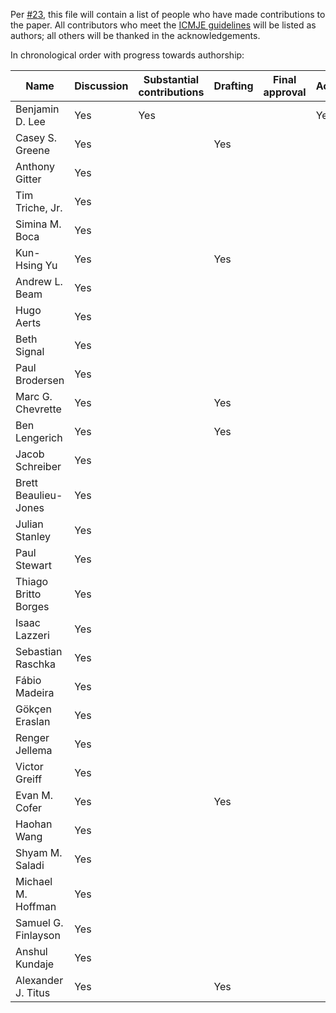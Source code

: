 Per [#23](https://github.com/Benjamin-Lee/deep-rules/issues/23), this file will
contain a list of people who have made contributions to the paper. All
contributors who meet the [ICMJE
guidelines](http://www.icmje.org/recommendations/browse/roles-and-responsibilities/defining-the-role-of-authors-and-contributors.html)
will be listed as authors; all others will be thanked in the acknowledgements.

In chronological order with progress towards authorship:

<!--Contributors: Please add "Yes" to all columns which you believe apply to you via a pull request.

Please ensure that it is a valid Markdown table format (https://github.com/adam-p/markdown-here/wiki/Markdown-Cheatsheet#tables).

If you would like to use use a visual editor, copy and paste the table below here (https://www.tablesgenerator.com/markdown_tables).

 -->


| Name                 | Discussion | Substantial contributions | Drafting | Final approval | Accountable |
| -------------------- | ---------- | ------------------------- | -------- | -------------- | ----------- |
| Benjamin D. Lee      | Yes        | Yes                       |          |                | Yes         |
| Casey S. Greene      | Yes        |                           | Yes      |                |             |
| Anthony Gitter       | Yes        |                           |          |                |             |
| Tim Triche, Jr.      | Yes        |                           |          |                |             |
| Simina M. Boca       | Yes        |                           |          |                |             |
| Kun-Hsing Yu         | Yes        |                           | Yes      |                |             |
| Andrew L. Beam       | Yes        |                           |          |                |             |
| Hugo Aerts           | Yes        |                           |          |                |             |
| Beth Signal          | Yes        |                           |          |                |             |
| Paul Brodersen       | Yes        |                           |          |                |             |
| Marc G. Chevrette    | Yes        |                           | Yes      |                |             |
| Ben Lengerich        | Yes        |                           | Yes      |                |             |
| Jacob Schreiber      | Yes        |                           |          |                |             |
| Brett Beaulieu-Jones | Yes        |                           |          |                |             |
| Julian Stanley       | Yes        |                           |          |                |             |
| Paul Stewart         | Yes        |                           |          |                |             |
| Thiago Britto Borges | Yes        |                           |          |                |             |
| Isaac Lazzeri        | Yes        |                           |          |                |             |
| Sebastian Raschka    | Yes        |                           |          |                |             |
| Fábio Madeira        | Yes        |                           |          |                |             |
| Gökçen Eraslan       | Yes        |                           |          |                |             |
| Renger Jellema       | Yes        |                           |          |                |             |
| Victor Greiff        | Yes        |                           |          |                |             |
| Evan M. Cofer        | Yes        |                           | Yes      |                |             |
| Haohan Wang          | Yes        |                           |          |                |             |
| Shyam M. Saladi      | Yes        |                           |          |                |             |
| Michael M. Hoffman   | Yes        |                           |          |                |             |
| Samuel G. Finlayson  | Yes        |                           |          |                |             |
| Anshul Kundaje       | Yes        |                           |          |                |             |
| Alexander J. Titus   | Yes        |                           | Yes      |                |             |

